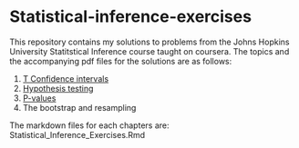 Statistical-inference-exercises
===============================

This repository contains my solutions to problems from the Johns Hopkins University Statitstical Inference course taught on coursera.
The topics and the accompanying pdf files for the solutions are as follows:  
1. [T Confidence intervals](http://htmlpreview.github.io/?https://github.com/FyzHsn/Statistical-inference-exercises/blob/master/Statistical_Inference_Exercises.html)    
2. [Hypothesis testing](http://htmlpreview.github.io/?https://github.com/FyzHsn/Statistical-inference-exercises/blob/master/Statistical_Inference_Exercises2.html)  
3. [P-values](http://htmlpreview.github.io/?https://github.com/FyzHsn/Statistical-inference-exercises/blob/master/Statistical_Inference_Exercises3.html)    
4. The bootstrap and resampling    

The markdown files for each chapters are: Statistical_Inference_Exercises.Rmd
